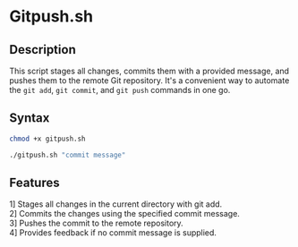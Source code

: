 # Gitpush.sh

## Description

This script stages all changes, commits them with a provided message, and pushes them to the remote Git repository. It's a convenient way to automate the `git add`, `git commit`, and `git push` commands in one go.

## Syntax

```bash
chmod +x gitpush.sh

./gitpush.sh "commit message"
```

## Features

1] Stages all changes in the current directory with git add.<br/>
2] Commits the changes using the specified commit message.<br/>
3] Pushes the commit to the remote repository.
<br/>
4] Provides feedback if no commit message is supplied.
<br/>


